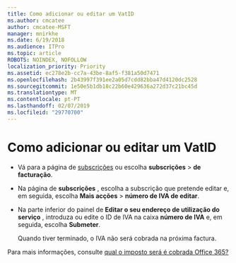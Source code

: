 ```yaml
---
title: Como adicionar ou editar um VatID
ms.author: cmcatee
author: cmcatee-MSFT
manager: mnirkhe
ms.date: 6/19/2018
ms.audience: ITPro
ms.topic: article
ROBOTS: NOINDEX, NOFOLLOW
localization_priority: Priority
ms.assetid: ec278e2b-cc7a-43be-8af5-f381a50d7471
ms.openlocfilehash: 2b43997f391ee2a05d7cdd82bba47d4120dc2528
ms.sourcegitcommit: 1e50e5b1db18c22b60e429636a272d37c21bc45d
ms.translationtype: MT
ms.contentlocale: pt-PT
ms.lasthandoff: 02/07/2019
ms.locfileid: "29770700"
---
```

# <a name="how-to-add-or-edit-a-vatid"></a>Como adicionar ou editar um VatID

- Vá para a página de [subscrições](https://go.microsoft.com/fwlink/p/?linkid=842054) ou escolha **subscrições** \> **de facturação**.
    
- Na página de **subscrições** , escolha a subscrição que pretende editar e, em seguida, escolha **Mais acções** \> **número de IVA de editar**.
    
- Na parte inferior do painel de **Editar o seu endereço de utilização do serviço** , introduza ou edite o ID de IVA na caixa **número de IVA** e, em seguida, escolha **Submeter**.
    
    Quando tiver terminado, o IVA não será cobrada na próxima factura.
    
Para mais informações, consulte [qual o imposto será é cobrada Office 365?](https://support.office.com/article/7e77382b-b966-4ad5-a515-9e629a777a22.aspx)
  

